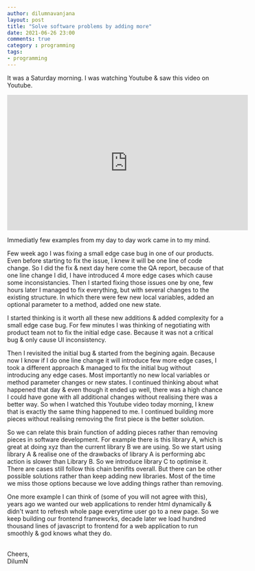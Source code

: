 ```yaml
---
author: dilumnavanjana
layout: post
title: "Solve software problems by adding more"
date: 2021-06-26 23:00
comments: true
category : programming
tags:
- programming
---
```


It was a Saturday morning. I was watching Youtube & saw this video on Youtube.

<iframe width="560" height="315" src="https://www.youtube.com/embed/-VCGPiQINMQ" title="YouTube video player" frameborder="0" allow="accelerometer; autoplay; clipboard-write; encrypted-media; gyroscope; picture-in-picture" allowfullscreen></iframe>

Immediatly few examples from my day to day work came in to my mind.

Few week ago I was fixing a small edge case bug in one of our products. Even before starting to fix the issue, I knew it will be one line of code change. So I did the fix & next day here come the QA report, because of that one line change I did, I have introduced 4 more edge cases which cause some inconsistancies. Then I started fixing those issues one by one, few hours later I managed to fix everything, but with several changes to the existing structure. In which there were few new local variables, added an optional parameter to a method, added one new state.

I started thinking is it worth all these new additions & added complexity for a small edge case bug. For few minutes I was thinking of negotiating with product team not to fix the initial edge case. Because it was not a critical bug & only cause UI inconsistency.

Then I revisited the initial bug & started from the begining again. Because now I know if I do one line change it will introduce few more edge cases, I took a different approach & managed to fix the initial bug without introducing any edge cases. Most importantly no new local variables or method parameter changes or new states. I continued thinking about what happened that day & even though it ended up well, there was a high chance I could have gone with all additional changes without realising there was a better way. So when I watched this Youtube video today morning, I knew that is exactly the same thing happened to me. I continued building more pieces without realising removing the first piece is the better solution.

So we can relate this brain function of adding pieces rather than removing pieces in software development. For example there is this library A, which is great at doing xyz than the current library B we are using. So we start using library A & realise one of the drawbacks of library A is performing abc action is slower than Library B. So we introduce library C to optimise it. There are cases still follow this chain benifits overall. But there can be other possible solutions rather than keep adding new libraries. Most of the time we miss those options because we love adding things rather than removing.

One more example I can think of (some of you will not agree with this), years ago we wanted our web applications to render html dynamically & didn't want to refresh whole page everytime user go to a new page. So we keep building our frontend frameworks, decade later we load hundred thousand lines of javascript to frontend for a web application to run smoothly & god knows what they do.


<br>
Cheers,<br>
DilumN
